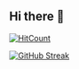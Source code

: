 ## Hi there 👋

[![HitCount](https://hits.dwyl.com/ayahatheel/ayahatheel.svg?style=flat-square&show=unique)](http://hits.dwyl.com/ayahatheel/ayahatheel)

<!--
**ayahatheel/ayahatheel** is a ✨ _special_ ✨ repository because its `README.md` (this file) appears on your GitHub profile.

Here are some ideas to get you started:

- 🔭 I’m currently working on ...
- 🌱 I’m currently learning ...
- 👯 I’m looking to collaborate on ...
- 🤔 I’m looking for help with ...
- 💬 Ask me about ...
- 📫 How to reach me: ...
- 😄 Pronouns: ...
- ⚡ Fun fact: ...
-->


[![GitHub Streak](https://github-readme-streak-stats.herokuapp.com?user=ayahatheel&theme=hacker&border_radius=12.5)](https://git.io/streak-stats)
